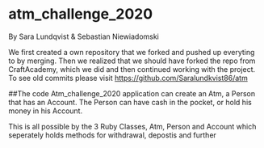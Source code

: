 # atm_challenge_2020
By Sara Lundqvist & Sebastian Niewiadomski

We first created a own repository that we forked and pushed up everyting to by merging.
Then we realized that we should have forked the repo from CraftAcademy, which we did and then continued working with the project.
To see old commits please visit https://github.com/Saralundkvist86/atm

##The code
Atm_challenge_2020 application can create an Atm, a Person that has an Account. The Person can have cash in the pocket, or hold his money in his Account.

This is all possible by the 3 Ruby Classes, Atm, Person and Account which seperately holds methods for withdrawal, depostis and further



